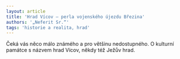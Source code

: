 ```yaml
---
layout: article
title: 'Hrad Vícov – perla vojenského újezdu Březina'
authors: '„Neferit Sr.“'
tags: 'historie a realita, hrad'
---
```


Čeká vás něco málo známého a pro většinu nedostupného. O kulturní památce s názvem hrad Vícov, někdy též Ježův hrad.
